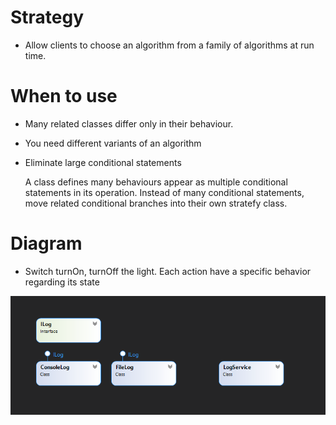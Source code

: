 # Strategy
- Allow clients to choose an algorithm from a family of algorithms at run time.

# When to use
- Many related classes differ only in their behaviour.
- You need different variants of an algorithm
- Eliminate large conditional statements

  A class defines many behaviours appear as multiple conditional statements in its operation.
  Instead of many conditional statements, move related conditional branches into their own stratefy class.
   
# Diagram
- Switch turnOn, turnOff the light. Each action have a specific behavior regarding its state
 
![StrategyDesignPattern](https://github.com/nghianguyendev/design-pattern/blob/master/Strategy/Strategy.png?raw=true)
